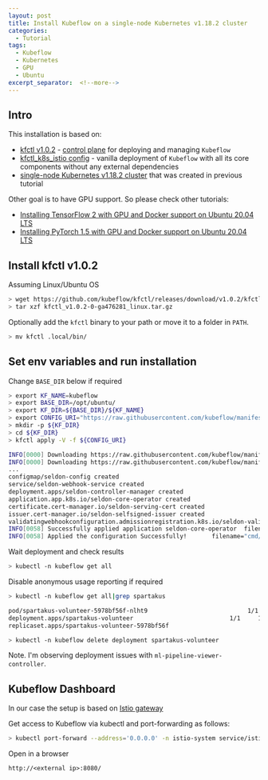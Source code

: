```yaml
---
layout: post
title: Install Kubeflow on a single-node Kubernetes v1.18.2 cluster
categories:
  - Tutorial
tags:
  - Kubeflow
  - Kubernetes
  - GPU
  - Ubuntu
excerpt_separator:  <!--more-->
---
```

## Intro
This installation is based on:
- [kfctl v1.0.2](https://github.com/kubeflow/kfctl/releases/tag/v1.0.2) - [control plane](https://github.com/kubeflow/kfctl) for deploying and managing `Kubeflow`
- [kfctl_k8s_istio config](https://www.kubeflow.org/docs/started/k8s/kfctl-k8s-istio/) - vanilla deployment of `Kubeflow` with all its core components without any external dependencies
- [single-node Kubernetes v1.18.2 cluster](https://illya13.github.io/RL/tutorial/2020/05/01/installing-kubernetes-with-gpu-on-ubuntu-20.html) that was created in previous tutorial

Other goal is to have GPU support. So please check other tutorials:
- [Installing TensorFlow 2 with GPU and Docker support on Ubuntu 20.04 LTS](https://illya13.github.io/RL/tutorial/2020/04/27/installing-tensorflow-in-docker-on-ubuntu-20.html)
- [Installing PyTorch 1.5 with GPU and Docker support on Ubuntu 20.04 LTS](https://illya13.github.io/RL/tutorial/2020/04/28/installing-pytorch-on-ubuntu-20.html)
<!--more-->

## Install kfctl v1.0.2
Assuming Linux/Ubuntu OS
```bash
> wget https://github.com/kubeflow/kfctl/releases/download/v1.0.2/kfctl_v1.0.2-0-ga476281_linux.tar.gz
> tar xzf kfctl_v1.0.2-0-ga476281_linux.tar.gz
```

Optionally add the `kfctl` binary to your path or move it to a folder in `PATH`.
```bash
> mv kfctl .local/bin/
```

## Set env variables and run installation
Change `BASE_DIR` below if required
```bash
> export KF_NAME=kubeflow
> export BASE_DIR=/opt/ubuntu/
> export KF_DIR=${BASE_DIR}/${KF_NAME}
> export CONFIG_URI="https://raw.githubusercontent.com/kubeflow/manifests/v1.0-branch/kfdef/kfctl_k8s_istio.v1.0.2.yaml"
> mkdir -p ${KF_DIR}
> cd ${KF_DIR}
> kfctl apply -V -f ${CONFIG_URI}

INFO[0000] Downloading https://raw.githubusercontent.com/kubeflow/manifests/v1.0-branch/kfdef/kfctl_k8s_istio.v1.0.2.yaml to /tmp/026088338/tmp.yaml  filename="utils/k8utils.go:172"
INFO[0000] Downloading https://raw.githubusercontent.com/kubeflow/manifests/v1.0-branch/kfdef/kfctl_k8s_istio.v1.0.2.yaml to /tmp/959385033/tmp_app.yaml  filename="loaders/loaders.go:71"
...
configmap/seldon-config created
service/seldon-webhook-service created
deployment.apps/seldon-controller-manager created
application.app.k8s.io/seldon-core-operator created
certificate.cert-manager.io/seldon-serving-cert created
issuer.cert-manager.io/seldon-selfsigned-issuer created
validatingwebhookconfiguration.admissionregistration.k8s.io/seldon-validating-webhook-configuration-kubeflow created
INFO[0058] Successfully applied application seldon-core-operator  filename="kustomize/kustomize.go:209"
INFO[0058] Applied the configuration Successfully!       filename="cmd/apply.go:72"
```

Wait deployment and check results
```bash
> kubectl -n kubeflow get all
```

Disable anonymous usage reporting if required
```bash
> kubectl -n kubeflow get all|grep spartakus

pod/spartakus-volunteer-5978bf56f-nlht9                            1/1     Running            0          94m
deployment.apps/spartakus-volunteer                           1/1     1            1           94m
replicaset.apps/spartakus-volunteer-5978bf56f                            1         1         1       94m

> kubectl -n kubeflow delete deployment spartakus-volunteer
``` 

Note. I'm observing deployment issues with `ml-pipeline-viewer-controller`.

## Kubeflow Dashboard
In our case the setup is based on [Istio gateway](https://istio.io/docs/reference/config/networking/gateway/)

Get access to Kubeflow via kubectl and port-forwarding as follows:
```bash
> kubectl port-forward --address='0.0.0.0' -n istio-system service/istio-ingressgateway 8080:80
```

Open in a browser
```
http://<external ip>:8080/
```